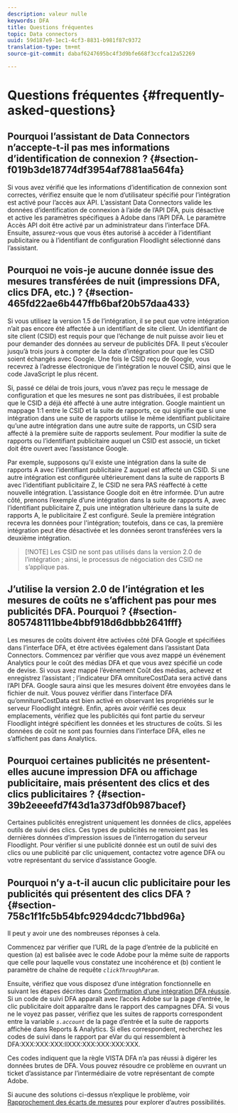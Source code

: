 ```yaml
---
description: valeur nulle
keywords: DFA
title: Questions fréquentes
topic: Data connectors
uuid: 59d187e9-1ec1-4cf3-8831-b981f87c9372
translation-type: tm+mt
source-git-commit: dabaf6247695bc4f3d9bfe668f3ccfca12a52269

---
```



# Questions fréquentes {#frequently-asked-questions}

## Pourquoi l’assistant de Data Connectors n’accepte-t-il pas mes informations d’identification de connexion ? {#section-f019b3de18774df3954af7881aa564fa}

Si vous avez vérifié que les informations d’identification de connexion sont correctes, vérifiez ensuite que le nom d’utilisateur spécifié pour l’intégration est activé pour l’accès aux API. L’assistant Data Connectors valide les données d’identification de connexion à l’aide de l’API DFA, puis désactive et active les paramètres spécifiques à Adobe dans l’API DFA. Le paramètre Accès API doit être activé par un administrateur dans l’interface DFA. Ensuite, assurez-vous que vous êtes autorisé à accéder à l’identifiant publicitaire ou à l’identifiant de configuration Floodlight sélectionné dans l’assistant.

## Pourquoi ne vois-je aucune donnée issue des mesures transférées de nuit (impressions DFA, clics DFA, etc.) ? {#section-465fd22ae6b447ffb6baf20b57daa433}

Si vous utilisez la version 1.5 de l’intégration, il se peut que votre intégration n’ait pas encore été affectée à un identifiant de site client. Un identifiant de site client (CSID) est requis pour que l’échange de nuit puisse avoir lieu et pour demander des données au serveur de publicités DFA. Il peut s’écouler jusqu’à trois jours à compter de la date d’intégration pour que les CSID soient échangés avec Google. Une fois le CSID reçu de Google, vous recevrez à l’adresse électronique de l’intégration le nouvel CSID, ainsi que le code JavaScript le plus récent.

Si, passé ce délai de trois jours, vous n’avez pas reçu le message de configuration et que les mesures ne sont pas distribuées, il est probable que le CSID a déjà été affecté à une autre intégration. Google maintient un mappage 1:1 entre le CSID et la suite de rapports, ce qui signifie que si une intégration dans une suite de rapports utilise le même identifiant publicitaire qu’une autre intégration dans une autre suite de rapports, un CSID sera affecté à la première suite de rapports seulement. Pour modifier la suite de rapports ou l’identifiant publicitaire auquel un CSID est associé, un ticket doit être ouvert avec l’assistance Google.

Par exemple, supposons qu’il existe une intégration dans la suite de rapports A avec l’identifiant publicitaire Z auquel est affecté un CSID. Si une autre intégration est configurée ultérieurement dans la suite de rapports B avec l’identifiant publicitaire Z, le CSID ne sera PAS réaffecté à cette nouvelle intégration. L’assistance Google doit en être informée. D’un autre côté, prenons l’exemple d’une intégration dans la suite de rapports A, avec l’identifiant publicitaire Z, puis une intégration ultérieure dans la suite de rapports A, le publicitaire Z est configuré. Seule la première intégration recevra les données pour l&#39;intégration; toutefois, dans ce cas, la première intégration peut être désactivée et les données seront transférées vers la deuxième intégration.

>[!NOTE] Les CSID ne sont pas utilisés dans la version 2.0 de l’intégration ; ainsi, le processus de négociation des CSID ne s’applique pas.

## J’utilise la version 2.0 de l’intégration et les mesures de coûts ne s’affichent pas pour mes publicités DFA. Pourquoi ? {#section-805748111bbe4bbf918d6dbbb2641fff}

Les mesures de coûts doivent être activées côté DFA Google et spécifiées dans l’interface DFA, et être activées également dans l’assistant Data Connectors. Commencez par vérifier que vous avez mappé un événement Analytics pour le coût des médias DFA et que vous avez spécifié un code de devise. Si vous avez mappé l’événement Coût des médias, achevez et enregistrez l’assistant ; l’indicateur DFA omnitureCostData sera activé dans l’API DFA. Google saura ainsi que les mesures doivent être envoyées dans le fichier de nuit. Vous pouvez vérifier dans l’interface DFA qu’omnitureCostData est bien activé en observant les propriétés sur le serveur Floodlight intégré. Enfin, après avoir vérifié ces deux emplacements, vérifiez que les publicités qui font partie du serveur Floodlight intégré spécifient les données et les structures de coûts. Si les données de coût ne sont pas fournies dans l’interface DFA, elles ne s’affichent pas dans Analytics.

## Pourquoi certaines publicités ne présentent-elles aucune impression DFA ou affichage publicitaire, mais présentent des clics et des clics publicitaires ? {#section-39b2eeeefd7f43d1a373df0b987bacef}

Certaines publicités enregistrent uniquement les données de clics, appelées outils de suivi des clics. Ces types de publicités ne renvoient pas les dernières données d’impression issues de l’interrogation du serveur Floodlight. Pour vérifier si une publicité donnée est un outil de suivi des clics ou une publicité par clic uniquement, contactez votre agence DFA ou votre représentant du service d’assistance Google.

## Pourquoi n’y a-t-il aucun clic publicitaire pour les publicités qui présentent des clics DFA ? {#section-758c1f1fc5b54bfc9294dcdc71bbd96a}

Il peut y avoir une des nombreuses réponses à cela.

Commencez par vérifier que l’URL de la page d’entrée de la publicité en question (a) est balisée avec le code Adobe pour la même suite de rapports que celle pour laquelle vous constatez une incohérence et (b) contient le paramètre de chaîne de requête *`clickThroughParam`*.

Ensuite, vérifiez que vous disposez d’une intégration fonctionnelle en suivant les étapes décrites dans [Confirmation d’une intégration DFA réussie](../dfa-data-connector-analytics/dfa-integration.md). Si un code de suivi DFA apparaît avec l’accès Adobe sur la page d’entrée, le clic publicitaire doit apparaître dans le rapport des campagnes DFA. Si vous ne le voyez pas passer, vérifiez que les suites de rapports correspondent entre la variable *`s.account`* de la page d’entrée et la suite de rapports affichée dans Reports &amp; Analytics. Si elles correspondent, recherchez les codes de suivi dans le rapport  par eVar du qui ressemblent à DFA:XXX:XXX:XXX:llXXX:XXX:XXX:XXX:XXX.

Ces codes indiquent que la règle VISTA DFA n’a pas réussi à digérer les données brutes de DFA. Vous pouvez résoudre ce problème en ouvrant un ticket d’assistance par l’intermédiaire de votre représentant de compte Adobe.

Si aucune des solutions ci-dessus n’explique le problème, voir [Rapprochement des écarts de mesures](../dfa-data-connector-analytics/dfa-reconciling-metric-discrepancies.md) pour explorer d’autres possibilités.
